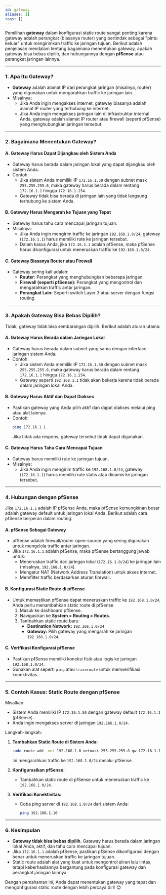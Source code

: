 ```yaml
---
id: gateway
aliases: []
tags: []
---
```


Pemilihan **gateway** dalam konfigurasi static route sangat penting karena gateway adalah perangkat (biasanya router) yang bertindak sebagai "pintu keluar" untuk mengirimkan traffic ke jaringan tujuan. Berikut adalah penjelasan mendalam tentang bagaimana menentukan gateway, apakah gateway bisa bebas dipilih, dan hubungannya dengan **pfSense** atau perangkat jaringan lainnya.

---

### **1. Apa Itu Gateway?**

- **Gateway** adalah alamat IP dari perangkat jaringan (misalnya, router) yang digunakan untuk mengarahkan traffic ke jaringan lain.
- Misalnya:
  - Jika Anda ingin mengakses internet, gateway biasanya adalah alamat IP router yang terhubung ke internet.
  - Jika Anda ingin mengakses jaringan lain di infrastruktur internal Anda, gateway adalah alamat IP router atau firewall (seperti pfSense) yang menghubungkan jaringan tersebut.

---

### **2. Bagaimana Menentukan Gateway?**

#### **A. Gateway Harus Dapat Dijangkau oleh Sistem Anda**

- Gateway harus berada dalam jaringan lokal yang dapat dijangkau oleh sistem Anda.
- Contoh:
  - Jika sistem Anda memiliki IP `172.16.1.50` dengan subnet mask `255.255.255.0`, maka gateway harus berada dalam rentang `172.16.1.1` hingga `172.16.1.254`.
  - Gateway tidak bisa berada di jaringan lain yang tidak langsung terhubung ke sistem Anda.

#### **B. Gateway Harus Mengarah ke Tujuan yang Tepat**

- Gateway harus tahu cara mencapai jaringan tujuan.
- Misalnya:
  - Jika Anda ingin mengirim traffic ke jaringan `192.168.1.0/24`, gateway (`172.16.1.1`) harus memiliki rute ke jaringan tersebut.
  - Dalam kasus Anda, jika `172.16.1.1` adalah pfSense, maka pfSense harus dikonfigurasi untuk meneruskan traffic ke `192.168.1.0/24`.

#### **C. Gateway Biasanya Router atau Firewall**

- Gateway sering kali adalah:
  - **Router:** Perangkat yang menghubungkan beberapa jaringan.
  - **Firewall (seperti pfSense):** Perangkat yang mengontrol dan mengarahkan traffic antar jaringan.
  - **Perangkat Lain:** Seperti switch Layer 3 atau server dengan fungsi routing.

---

### **3. Apakah Gateway Bisa Bebas Dipilih?**

Tidak, gateway tidak bisa sembarangan dipilih. Berikut adalah aturan utama:

#### **A. Gateway Harus Berada dalam Jaringan Lokal**

- Gateway harus berada dalam subnet yang sama dengan interface jaringan sistem Anda.
- Contoh:
  - Jika sistem Anda memiliki IP `172.16.1.50` dengan subnet mask `255.255.255.0`, maka gateway harus berada dalam rentang `172.16.1.1` hingga `172.16.1.254`.
  - Gateway seperti `192.168.1.1` tidak akan bekerja karena tidak berada dalam jaringan lokal Anda.

#### **B. Gateway Harus Aktif dan Dapat Diakses**

- Pastikan gateway yang Anda pilih aktif dan dapat diakses melalui ping atau alat lainnya.
- Contoh:
  ```bash
  ping 172.16.1.1
  ```
  Jika tidak ada respons, gateway tersebut tidak dapat digunakan.

#### **C. Gateway Harus Tahu Cara Mencapai Tujuan**

- Gateway harus memiliki rute ke jaringan tujuan.
- Misalnya:
  - Jika Anda ingin mengirim traffic ke `192.168.1.0/24`, gateway (`172.16.1.1`) harus memiliki rute statis atau dinamis ke jaringan tersebut.

---

### **4. Hubungan dengan pfSense**

Jika `172.16.1.1` adalah IP pfSense Anda, maka pfSense kemungkinan besar adalah gateway default untuk jaringan lokal Anda. Berikut adalah cara pfSense berperan dalam routing:

#### **A. pfSense Sebagai Gateway**

- pfSense adalah firewall/router open-source yang sering digunakan untuk mengelola traffic antar jaringan.
- Jika `172.16.1.1` adalah pfSense, maka pfSense bertanggung jawab untuk:
  - Meneruskan traffic dari jaringan lokal (`172.16.1.0/24`) ke jaringan lain (misalnya, `192.168.1.0/24`).
  - Mengatur NAT (Network Address Translation) untuk akses internet.
  - Memfilter traffic berdasarkan aturan firewall.

#### **B. Konfigurasi Static Route di pfSense**

- Untuk memastikan pfSense dapat meneruskan traffic ke `192.168.1.0/24`, Anda perlu menambahkan static route di pfSense:
  1. Masuk ke dashboard pfSense.
  2. Navigasikan ke **System > Routing > Routes**.
  3. Tambahkan static route baru:
     - **Destination Network:** `192.168.1.0/24`
     - **Gateway:** Pilih gateway yang mengarah ke jaringan `192.168.1.0/24`.

#### **C. Verifikasi Konfigurasi pfSense**

- Pastikan pfSense memiliki koneksi fisik atau logis ke jaringan `192.168.1.0/24`.
- Gunakan alat seperti `ping` atau `traceroute` untuk memverifikasi konektivitas.

---

### **5. Contoh Kasus: Static Route dengan pfSense**

Misalkan:

- Sistem Anda memiliki IP `172.16.1.50` dengan gateway default `172.16.1.1` (pfSense).
- Anda ingin mengakses server di jaringan `192.168.1.0/24`.

Langkah-langkah:

1. **Tambahkan Static Route di Sistem Anda:**

   ```bash
   sudo route add -net 192.168.1.0 netmask 255.255.255.0 gw 172.16.1.1
   ```

   Ini mengarahkan traffic ke `192.168.1.0/24` melalui pfSense.

2. **Konfigurasikan pfSense:**

   - Tambahkan static route di pfSense untuk meneruskan traffic ke `192.168.1.0/24`.

3. **Verifikasi Konektivitas:**
   - Coba ping server di `192.168.1.0/24` dari sistem Anda:
     ```bash
     ping 192.168.1.10
     ```

---

### **6. Kesimpulan**

- **Gateway tidak bisa bebas dipilih.** Gateway harus berada dalam jaringan lokal Anda, aktif, dan tahu cara mencapai tujuan.
- Jika `172.16.1.1` adalah pfSense, pastikan pfSense dikonfigurasi dengan benar untuk meneruskan traffic ke jaringan tujuan.
- Static route adalah alat yang kuat untuk mengontrol aliran lalu lintas, tetapi keberhasilannya bergantung pada konfigurasi gateway dan perangkat jaringan lainnya.

Dengan pemahaman ini, Anda dapat menentukan gateway yang tepat dan mengonfigurasi static route dengan lebih percaya diri! 😊
